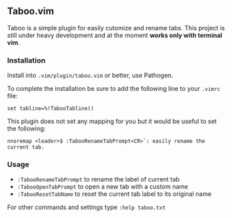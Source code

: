 ## Taboo.vim

Taboo is a simple plugin for easily cutomize and rename tabs. 
This project is still under heavy development and at the moment **works only with terminal vim**.


### Installation

Install into `.vim/plugin/taboo.vim` or better, use Pathogen.

To complete the installation be sure to add the following line to your `.vimrc` file:

```
set tabline=%!TabooTabline()
```


This plugin does not set any mapping for you but it would be useful to set the following: 
 
```
nnoremap <leader>$ :TabooRenameTabPrompt<CR>`: easily rename the current tab.
```


### Usage

 * `:TabooRenameTabPrompt` to rename the label of current tab
 * `:TabooOpenTabPrompt` to open a new tab with a custom name
 * `:TabooResetTabName` to reset the current tab label to its original name

 For other commands and settings type `:help taboo.txt`
